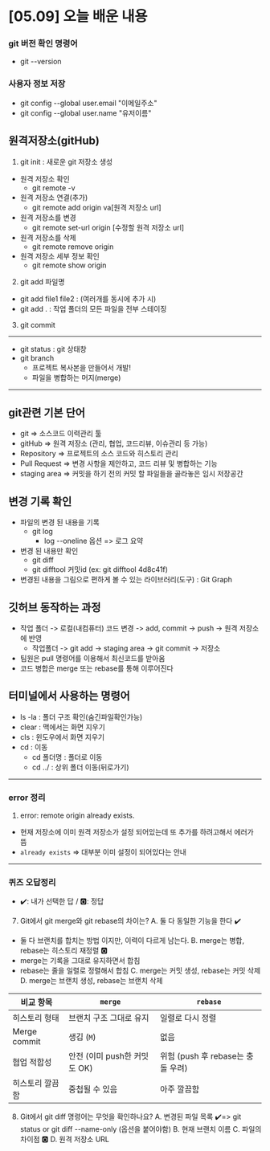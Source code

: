 # [05.09] 오늘 배운 내용
### git 버전 확인 명령어
- git --version

### 사용자 정보 저장
- git config --global user.email "이메일주소"
- git config --global user.name "유저이름"

## 원격저장소(gitHub)
1. git init : 새로운 git 저장소 생성
  - 원격 저장소 확인 
    - git remote -v
  - 원격 저장소 연결(추가)
    - git remote add origin va[원격 저장소 url]
  - 원격 저장소를 변경
    - git remote set-url origin [수정할 원격 저장소 url]
  - 원격 저장소를 삭제
    - git remote remove origin
  - 원격 저장소 세부 정보 확인
    - git remote show origin

2. git add 파일명 
  - git add file1 file2 : (여러개를 동시에 추가 시)
  - git add . :  작업 폴더의 모든 파일을 전부 스테이징

3. git commit

---
- git status : git 상태창
- git branch 
  - 프로젝트 복사본을 만들어서 개발!
  - 파일을 병합하는 머지(merge)

---
## git관련 기본 단어
- git => 소스코드 이력관리 툴
- gitHub => 원격 저장소 (관리, 협업, 코드리뷰, 이슈관리 등 가능)
- Repository => 프로젝트의 소스 코드와 히스토리 관리 
- Pull Request => 변경 사항을 제안하고, 코드 리뷰 및 병합하는 기능
- staging area => 커밋을 하기 전의 커밋 할 파일들을 골라놓은 임시 저장공간

## 변경 기록 확인
- 파일의 변경 된 내용을 기록
  - git log
    - log --oneline 옵션 => 로그 요약
- 변경 된 내용만 확인
  - git diff
  - git difftool 커밋id (ex: git difftool 4d8c41f)
- 변경된 내용을 그림으로 편하게 볼 수 있는 라이브러리(도구) : Git Graph

## 깃허브 동작하는 과정
  - 작업 폴더 -> 로컬(내컴퓨터) 코드 변경 -> add, commit -> push -> 원격 저장소에 반영
    - 작업폴더 -> git add -> staging area -> git commit -> 저장소
  - 팀원은 pull 명령어를 이용해서 최신코드를 받아옴
  - 코드 병합은 merge 또는 rebase를 통해 이루어진다

## 터미널에서 사용하는 명령어
- ls -la : 폴더 구조 확인(숨긴파일확인가능)
- clear : 맥에서는 화면 지우기 
- cls : 윈도우에서 화면 지우기
- cd : 이동
  - cd 폴더명 : 폴더로 이동
  - cd ../ : 상위 폴더 이동(뒤로가기)

---
### error 정리
1. error: remote origin already exists.
  - 현재 저장소에 이미 원격 저장소가 설정 되어있는데 또 추가를 하려고해서 에러가 뜸
  - `already exists` => 대부분 이미 설정이 되어있다는 안내


---
### 퀴즈 오답정리
* ✔️: 내가 선택한 답 / 🅾️: 정답

7. Git에서 git merge와 git rebase의 차이는?
A. 둘 다 동일한 기능을 한다 ✔️
  - 둘 다 브랜치를 합치는 방법 이지만, 이력이 다르게 남는다.
B. merge는 병합, rebase는 히스토리 재정렬 🅾️
  - merge는 기록을 그대로 유지하면서 합침
  - rebase는 줄을 일렬로 정렬해서 합침
C. merge는 커밋 생성, rebase는 커밋 삭제
D. merge는 브랜치 생성, rebase는 브랜치 삭제

| 비교 항목        | `merge`              | `rebase`                  |
| ------------ | -------------------- | ------------------------- |
| 히스토리 형태      | 브랜치 구조 그대로 유지        | 일렬로 다시 정렬                 |
| Merge commit | 생김 (`M`)             | 없음                        |
| 협업 적합성       | 안전 (이미 push한 커밋도 OK) | 위험 (push 후 rebase는 충돌 우려) |
| 히스토리 깔끔함     | 중첩될 수 있음             | 아주 깔끔함                    |


8. Git에서 git diff 명령어는 무엇을 확인하나요?
A. 변경된 파일 목록 ✔️=> git status or git diff --name-only (옵션을 붙어야함) 
B. 현재 브랜치 이름
C. 파일의 차이점 🅾️
D. 원격 저장소 URL
